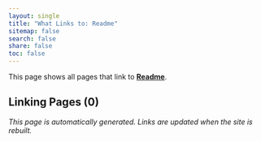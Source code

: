 ```yaml
---
layout: single
title: "What Links to: Readme"
sitemap: false
search: false
share: false
toc: false
---
```


This page shows all pages that link to **[Readme](/vendor/bundle/ruby/3.1.0/gems/rexml-3.2.8/README/)**.

## Linking Pages (0)


*This page is automatically generated. Links are updated when the site is rebuilt.*

